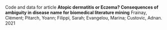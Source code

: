 Code and data for article **Atopic dermatitis or Eczema? Consequences of ambiguity in disease name for biomedical literature mining**
Frainay, Clément; Pitarch, Yoann; Filippi, Sarah; Evangelou, Marina; Custovic, Adnan. 2021
